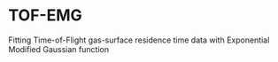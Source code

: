 # TOF-EMG
Fitting Time-of-Flight gas-surface residence time data with Exponential Modified Gaussian function
